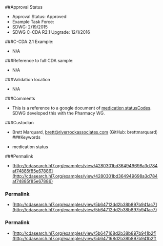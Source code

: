 ##Approval Status 

* Approval Status: Approved
* Example Task Force: 
* SDWG: 2/19/2015
* SDWG C-CDA R2.1 Upgrade: 12/1/2016    


###C-CDA 2.1 Example: 

* N/A

###Reference to full CDA sample:
* N/A

###Validation location
* N/A

###Comments
* This is a reference to a google document of [medication statusCodes](https://docs.google.com/spreadsheets/d/1d0RJoyzVQISK4ai3zbjKT6PCuOEQzgWBCqarDHyD-JE/edit). SDWG developed this with the Pharmacy WG. 

###Custodian

* Brett Marquard, brett@riverrockassociates.com (GitHub: brettmarquard)
###Keywords

* medication status


###Permalink 

* [http://cdasearch.hl7.org/examples/view/4280301bd364949698a3d784af74885f85e67886](http://cdasearch.hl7.org/examples/view/4280301bd364949698a3d784af74885f85e67886)

### Permalink 

* [http://cdasearch.hl7.org/examples/view/5b64712dd2b38b897b941ac7](http://cdasearch.hl7.org/examples/view/5b64712dd2b38b897b941ac7)

### Permalink 

* [http://cdasearch.hl7.org/examples/view/5b647168d2b38b897b941b2f](http://cdasearch.hl7.org/examples/view/5b647168d2b38b897b941b2f)